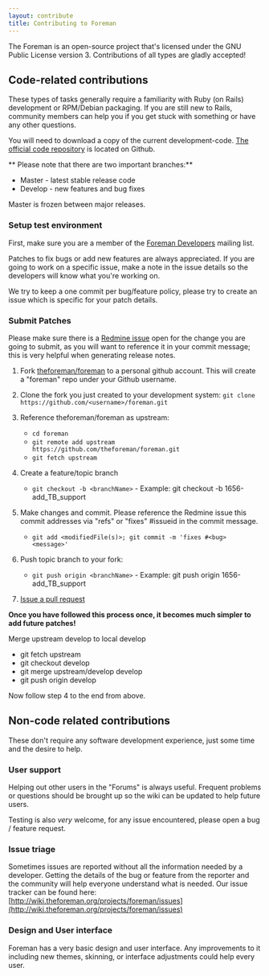 ```yaml
---
layout: contribute
title: Contributing to Foreman
---
```


The Foreman is an open-source project that's licensed under the GNU Public License version 3. Contributions of all types are gladly accepted!

## Code-related contributions
These types of tasks generally require a familiarity with Ruby (on Rails) development or RPM/Debian packaging. If you are still new to Rails, community members can help you if you get stuck with something or have any other questions.

You will need to download a copy of the current development-code. [The
official code repository](https://github.com/theforeman) is located
on Github.

** Please note that there are two important branches:**

* Master - latest stable release code
* Develop - new features and bug fixes

Master is frozen between major releases.

### Setup test environment
First, make sure you are a member of the [Foreman Developers](https://groups.google.com/forum/?fromgroups#!forum/foreman-dev) mailing list.

Patches to fix bugs or add new features are always appreciated. If you are going to work on a specific issue, make a note in the issue details so the developers will know what you're working on.

We try to keep a one commit per bug/feature policy, please try to create an issue which is specific for your patch details.

### Submit Patches
Please make sure there is a [Redmine issue](http://wiki.theforeman.org/projects/foreman/issues) open for the change you are going to submit, as you will want to reference it in your commit message; this is very helpful when generating release notes.

1. Fork [theforeman/foreman](https://github.com/theforeman/foreman) to a personal github account. This will create a "foreman" repo under your Github username.
2. Clone the fork you just created to your development system: `git clone https://github.com/<username>/foreman.git`
3. Reference theforeman/foreman as upstream:

    * `cd foreman`
    * `git remote add upstream https://github.com/theforeman/foreman.git`
    * `git fetch upstream`

4. Create a feature/topic branch

    * `git checkout -b <branchName>` - Example: git checkout -b 1656-add_TB_support

5. Make changes and commit. Please reference the Redmine issue this commit addresses via "refs" or "fixes" #issueid in the commit message. 

    * `git add <modifiedFile(s)>; git commit -m 'fixes #<bug> <message>'`

6. Push topic branch to your fork:

    * `git push origin <branchName>` - Example: git push origin 1656-add_TB_support

7. [Issue a pull request](https://help.github.com/articles/using-pull-requests)

**Once you have followed this process once, it becomes much simpler to add future patches!**

Merge upstream develop to local develop

* git fetch upstream
* git checkout develop
* git merge upstream/develop develop
* git push origin develop

Now follow step 4 to the end from above.

## Non-code related contributions
These don't require any software development experience, just some time and the desire to help.

### User support
Helping out other users in the "Forums" is always useful. Frequent problems or questions should be brought up so the wiki can be updated to help future users.

Testing is also *very* welcome, for any issue encountered, please open a bug / feature request.

### Issue triage
Sometimes issues are reported without all the information needed by a developer. Getting the details of the bug or feature from the reporter and the community will help everyone understand what is needed. Our issue tracker can be found here: [http://wiki.theforeman.org/projects/foreman/issues](http://wiki.theforeman.org/projects/foreman/issues)

### Design and User interface
Foreman has a very basic design and user interface. Any improvements to it including new themes, skinning, or interface adjustments could help every user.
